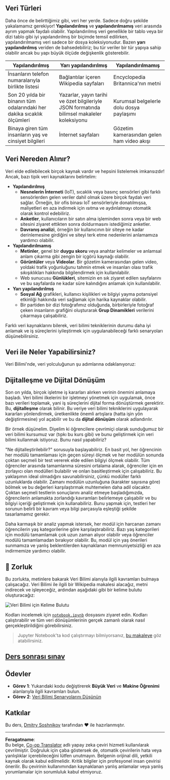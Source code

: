 <!--
CO_OP_TRANSLATOR_METADATA:
{
  "original_hash": "a0516588d172f82f35f7a0d4a001e5d0",
  "translation_date": "2025-09-06T09:05:46+00:00",
  "source_file": "1-Introduction/01-defining-data-science/README.md",
  "language_code": "tr"
}
-->
## Veri Türleri

Daha önce de belirttiğimiz gibi, veri her yerde. Sadece doğru şekilde yakalamamız gerekiyor! **Yapılandırılmış** ve **yapılandırılmamış** veri arasında ayrım yapmak faydalı olabilir. Yapılandırılmış veri genellikle bir tablo veya bir dizi tablo gibi iyi yapılandırılmış bir biçimde temsil edilirken, yapılandırılmamış veri sadece bir dosya koleksiyonudur. Bazen **yarı yapılandırılmış** veriden de bahsedebiliriz; bu tür veriler bir tür yapıya sahip olabilir ancak bu yapı büyük ölçüde değişkenlik gösterebilir.

| Yapılandırılmış                                                              | Yarı yapılandırılmış                                                                          | Yapılandırılmamış                       |
| ---------------------------------------------------------------------------- | ------------------------------------------------------------------------------------------- | --------------------------------------- |
| İnsanların telefon numaralarıyla birlikte listesi                           | Bağlantılar içeren Wikipedia sayfaları                                                      | Encyclopedia Britannica'nın metni       |
| Son 20 yılda bir binanın tüm odalarındaki her dakika sıcaklık ölçümleri      | Yazarlar, yayın tarihi ve özet bilgileriyle JSON formatında bilimsel makaleler koleksiyonu  | Kurumsal belgelerle dolu dosya paylaşımı |
| Binaya giren tüm insanların yaş ve cinsiyet bilgileri                        | İnternet sayfaları                                                                          | Gözetim kamerasından gelen ham video akışı |

## Veri Nereden Alınır?

Veri elde edilebilecek birçok kaynak vardır ve hepsini listelemek imkansızdır! Ancak, bazı tipik veri kaynaklarını belirtelim:

* **Yapılandırılmış**
  - **Nesnelerin İnterneti** (IoT), sıcaklık veya basınç sensörleri gibi farklı sensörlerden gelen veriler dahil olmak üzere birçok faydalı veri sağlar. Örneğin, bir ofis binası IoT sensörleriyle donatılmışsa, maliyetleri en aza indirmek için ısıtma ve aydınlatmayı otomatik olarak kontrol edebiliriz.
  - **Anketler**, kullanıcıların bir satın alma işleminden sonra veya bir web sitesini ziyaret ettikten sonra doldurmasını istediğimiz anketler.
  - **Davranış analizi**, örneğin bir kullanıcının bir siteye ne kadar derinlemesine girdiğini ve siteyi terk etme nedenlerini anlamamıza yardımcı olabilir.
* **Yapılandırılmamış**
  - **Metinler**, genel bir **duygu skoru** veya anahtar kelimeler ve anlamsal anlam çıkarma gibi zengin bir içgörü kaynağı olabilir.
  - **Görüntüler** veya **Videolar**. Bir gözetim kamerasından gelen video, yoldaki trafik yoğunluğunu tahmin etmek ve insanları olası trafik sıkışıklıkları hakkında bilgilendirmek için kullanılabilir.
  - Web sunucusu **Günlükleri**, sitemizin en sık ziyaret edilen sayfalarını ve bu sayfalarda ne kadar süre kalındığını anlamak için kullanılabilir.
* **Yarı yapılandırılmış**
  - **Sosyal Ağ** grafikleri, kullanıcı kişilikleri ve bilgiyi yayma potansiyel etkinliği hakkında veri sağlamak için harika kaynaklar olabilir.
  - Bir partiden bir dizi fotoğrafımız olduğunda, birbirleriyle fotoğraf çeken insanların grafiğini oluşturarak **Grup Dinamikleri** verilerini çıkarmaya çalışabiliriz.

Farklı veri kaynaklarını bilerek, veri bilimi tekniklerinin durumu daha iyi anlamak ve iş süreçlerini iyileştirmek için uygulanabileceği farklı senaryoları düşünebilirsiniz.

## Veri ile Neler Yapabilirsiniz?

Veri Bilimi'nde, veri yolculuğunun şu adımlarına odaklanıyoruz:

## Dijitalleşme ve Dijital Dönüşüm

Son on yılda, birçok işletme iş kararları alırken verinin önemini anlamaya başladı. Veri bilimi ilkelerini bir işletmeyi yönetmek için uygulamak, önce bazı verileri toplamak, yani iş süreçlerini dijital forma dönüştürmek gerektirir. Bu, **dijitalleşme** olarak bilinir. Bu veriye veri bilimi tekniklerini uygulayarak kararları yönlendirmek, üretkenlikte önemli artışlara (hatta işin yön değiştirmesine) yol açabilir ve bu da **dijital dönüşüm** olarak adlandırılır.

Bir örnek düşünelim. Diyelim ki öğrencilere çevrimiçi olarak sunduğumuz bir veri bilimi kursumuz var (tıpkı bu kurs gibi) ve bunu geliştirmek için veri bilimi kullanmak istiyoruz. Bunu nasıl yapabiliriz?

"Ne dijitalleştirilebilir?" sorusuyla başlayabiliriz. En basit yol, her öğrencinin her modülü tamamlaması için geçen süreyi ölçmek ve her modülün sonunda çoktan seçmeli bir test vererek elde edilen bilgiyi ölçmek olabilir. Tüm öğrenciler arasında tamamlanma süresini ortalama alarak, öğrenciler için en zorlayıcı olan modülleri bulabilir ve onları basitleştirmek için çalışabiliriz.
Bu yaklaşımın ideal olmadığını savunabilirsiniz, çünkü modüller farklı uzunluklarda olabilir. Zamanı modülün uzunluğuna (karakter sayısına göre) bölmek ve bu değerleri karşılaştırmak muhtemelen daha adil olacaktır.
Çoktan seçmeli testlerin sonuçlarını analiz etmeye başladığımızda, öğrencilerin anlamakta zorlandığı kavramları belirlemeye çalışabilir ve bu bilgiyi içeriği geliştirmek için kullanabiliriz. Bunu yapmak için, testleri her sorunun belirli bir kavram veya bilgi parçasıyla eşleştiği şekilde tasarlamamız gerekir.

Daha karmaşık bir analiz yapmak istersek, her modül için harcanan zamanı öğrencilerin yaş kategorilerine göre karşılaştırabiliriz. Bazı yaş kategorileri için modülü tamamlamak çok uzun zaman alıyor olabilir veya öğrenciler modülü tamamlamadan bırakıyor olabilir. Bu, modül için yaş önerileri sunmamıza ve yanlış beklentilerden kaynaklanan memnuniyetsizliği en aza indirmemize yardımcı olabilir.

## 🚀 Zorluk

Bu zorlukta, metinlere bakarak Veri Bilimi alanıyla ilgili kavramları bulmaya çalışacağız. Veri Bilimi ile ilgili bir Wikipedia makalesi alacağız, metni indirecek ve işleyeceğiz, ardından aşağıdaki gibi bir kelime bulutu oluşturacağız:

![Veri Bilimi için Kelime Bulutu](../../../../1-Introduction/01-defining-data-science/images/ds_wordcloud.png)

Kodları incelemek için [`notebook.ipynb`](../../../../../../../../../1-Introduction/01-defining-data-science/notebook.ipynb ':ignore') dosyasını ziyaret edin. Kodları çalıştırabilir ve tüm veri dönüşümlerinin gerçek zamanlı olarak nasıl gerçekleştirildiğini görebilirsiniz.

> Jupyter Notebook'ta kod çalıştırmayı bilmiyorsanız, [bu makaleye](https://soshnikov.com/education/how-to-execute-notebooks-from-github/) göz atabilirsiniz.

## [Ders sonrası sınav](https://ff-quizzes.netlify.app/en/ds/quiz/1)

## Ödevler

* **Görev 1**: Yukarıdaki kodu değiştirerek **Büyük Veri** ve **Makine Öğrenimi** alanlarıyla ilgili kavramları bulun.
* **Görev 2**: [Veri Bilimi Senaryolarını Düşünün](assignment.md)

## Katkılar

Bu ders, [Dmitry Soshnikov](http://soshnikov.com) tarafından ♥️ ile hazırlanmıştır.

---

**Feragatname**:  
Bu belge, [Co-op Translator](https://github.com/Azure/co-op-translator) adlı yapay zeka çeviri hizmeti kullanılarak çevrilmiştir. Doğruluk için çaba göstersek de, otomatik çevirilerin hata veya yanlışlıklar içerebileceğini lütfen unutmayın. Belgenin orijinal dili, yetkili kaynak olarak kabul edilmelidir. Kritik bilgiler için profesyonel insan çevirisi önerilir. Bu çevirinin kullanımından kaynaklanan yanlış anlamalar veya yanlış yorumlamalar için sorumluluk kabul etmiyoruz.